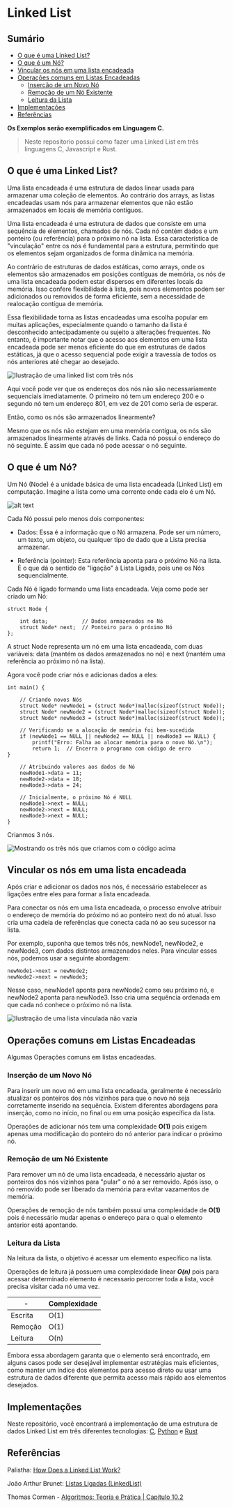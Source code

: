   # Linked List

## Sumário

- [O que é uma Linked List?](#o-que-é-uma-linked-list)
- [O que é um Nó?](#o-que-é-um-nó)
- [Vincular os nós em uma lista encadeada](#vincular-os-nós-em-uma-lista-encadeada)
- [Operações comuns em Listas Encadeadas](#operações-comuns-em-listas-encadeadas)
     - [Inserção de um Novo Nó](#inserção-de-um-novo-nó)
     - [Remoção de um Nó Existente](#remoção-de-um-nó-existente)
     - [Leitura da Lista](#leitura-da-lista)
- [Implementações](#implementações)
- [Referências](#referências)


**Os Exemplos serão exemplificados em Linguagem C.**
> Neste repositorio possui como fazer uma Linked List em três linguagens C, Javascript e Rust.

## O que é uma Linked List?

Uma lista encadeada é uma estrutura de dados linear usada para armazenar uma coleção de elementos. Ao contrário dos arrays, as listas encadeadas usam nós para armazenar elementos que não estão armazenados em locais de memória contíguos.

Uma lista encadeada é uma estrutura de dados que consiste em uma sequência de elementos, chamados de nós. Cada nó contém dados e um ponteiro (ou referência) para o próximo nó na lista. Essa característica de "vinculação" entre os nós é fundamental para a estrutura, permitindo que os elementos sejam organizados de forma dinâmica na memória.

Ao contrário de estruturas de dados estáticas, como arrays, onde os elementos são armazenados em posições contíguas de memória, os nós de uma lista encadeada podem estar dispersos em diferentes locais da memória. Isso confere flexibilidade à lista, pois novos elementos podem ser adicionados ou removidos de forma eficiente, sem a necessidade de realocação contígua de memória.

Essa flexibilidade torna as listas encadeadas uma escolha popular em muitas aplicações, especialmente quando o tamanho da lista é desconhecido antecipadamente ou sujeito a alterações frequentes. No entanto, é importante notar que o acesso aos elementos em uma lista encadeada pode ser menos eficiente do que em estruturas de dados estáticas, já que o acesso sequencial pode exigir a travessia de todos os nós anteriores até chegar ao desejado.

![Ilustração de uma linked list com três nós
](assents/linkedlist_01-1.png)

Aqui você pode ver que os endereços dos nós não são necessariamente sequenciais imediatamente. O primeiro nó tem um endereço 200 e o segundo nó tem um endereço 801, em vez de 201 como seria de esperar.

Então, como os nós são armazenados linearmente?

Mesmo que os nós não estejam em uma memória contígua, os nós são armazenados linearmente através de links. Cada nó possui o endereço do nó seguinte. É assim que cada nó pode acessar o nó seguinte.

## O que é um Nó?

Um Nó (Node) é a unidade básica de uma lista encadeada (Linked List) em computação.  Imagine a lista como uma corrente onde cada elo é um Nó.

![alt text](assents/linkedlist_02.png)

Cada Nó possui pelo menos dois componentes:

- Dados: Essa é a informação que o Nó armazena. Pode ser um número, um texto, um objeto, ou qualquer tipo de dado que a Lista precisa armazenar.

- Referência (pointer): Esta referência aponta para o próximo Nó na lista. É o que dá o sentido de "ligação" à Lista Ligada, pois une os Nós sequencialmente.

Cada Nó é ligado formando uma lista encadeada. Veja como pode ser criado um Nó:

```
struct Node {

    int data;           // Dados armazenados no Nó
    struct Node* next;  // Ponteiro para o próximo Nó
};
```
A struct Node representa um nó em uma lista encadeada, com duas variáveis: data (mantém os dados armazenados no nó) e next (mantém uma referência ao próximo nó na lista).

Agora você pode criar nós e adicionas dados a eles:

```
int main() {

    // Criando novos Nós
    struct Node* newNode1 = (struct Node*)malloc(sizeof(struct Node));
    struct Node* newNode2 = (struct Node*)malloc(sizeof(struct Node));
    struct Node* newNode3 = (struct Node*)malloc(sizeof(struct Node));

    // Verificando se a alocação de memória foi bem-sucedida
    if (newNode1 == NULL || newNode2 == NULL || newNode3 == NULL) {
        printf("Erro: Falha ao alocar memória para o novo Nó.\n");
        return 1;  // Encerra o programa com código de erro
}

    // Atribuindo valores aos dados do Nó
    newNode1->data = 11;     
    newNode2->data = 18;     
    newNode3->data = 24;  

    // Inicialmente, o próximo Nó é NULL
    newNode1->next = NULL;   
    newNode2->next = NULL;   
    newNode3->next = NULL;   
}
```

Crianmos 3 nós.

![Mostrando os três nós que criamos com o código acima](assents/linkedlist_03.png)

## Vincular os nós em uma lista encadeada

Após criar e adicionar os dados nos nós, é necessário estabelecer as ligações entre eles para formar a lista encadeada.

Para conectar os nós em uma lista encadeada, o processo envolve atribuir o endereço de memória do próximo nó ao ponteiro next do nó atual. Isso cria uma cadeia de referências que conecta cada nó ao seu sucessor na lista.

Por exemplo, suponha que temos três nós, newNode1, newNode2, e newNode3, com dados distintos armazenados neles. Para vincular esses nós, podemos usar a seguinte abordagem:

```
newNode1->next = newNode2;
newNode2->next = newNode3;
```

Nesse caso, newNode1 aponta para newNode2 como seu próximo nó, e newNode2 aponta para newNode3. Isso cria uma sequência ordenada em que cada nó conhece o próximo nó na lista.

![Ilustração de uma lista vinculada não vazia
](assents/linkedlist_04.png)

## Operações comuns em Listas Encadeadas

Algumas Operações comuns em listas encadeadas.

### Inserção de um Novo Nó
Para inserir um novo nó em uma lista encadeada, geralmente é necessário atualizar os ponteiros dos nós vizinhos para que o novo nó seja corretamente inserido na sequência. Existem diferentes abordagens para inserção, como no início, no final ou em uma posição específica da lista.

Operações de adicionar nós tem uma complexidade **O(1)** pois exigem apenas uma modificação do ponteiro do nó anterior para indicar o próximo nó.

### Remoção de um Nó Existente
Para remover um nó de uma lista encadeada, é necessário ajustar os ponteiros dos nós vizinhos para "pular" o nó a ser removido. Após isso, o nó removido pode ser liberado da memória para evitar vazamentos de memória.

Operações de remoção de nós também possui uma complexidade de **O(1)** pois é necessário mudar apenas o endereço para o qual o elemento anterior está apontando. 

### Leitura da Lista
Na leitura da lista, o objetivo é acessar um elemento específico na lista.

Operações de leitura já possuem uma complexidade linear ***O(n)***  pois para acessar determinado elemento é necessario percorrer toda a lista, você precisa visitar cada nó uma vez.

| - | Complexidade |
|---|---|
| Escrita | O(1) |
| Remoção | O(1) |
| Leitura | O(n) |


Embora essa abordagem garanta que o elemento será encontrado, em alguns casos pode ser desejável implementar estratégias mais eficientes, como manter um índice dos elementos para acesso direto ou usar uma estrutura de dados diferente que permita acesso mais rápido aos elementos desejados.

## Implementações

Neste repositório, você encontrará a implementação de uma estrutura de dados Linked List em três diferentes tecnologias: <a href="https://github.com/FabioHenriqueFarias/algorithms-And-Data-Dtructures/tree/main/Data_Structures/Linked-List/C">C</a>, <a href="https://github.com/FabioHenriqueFarias/algorithms-And-Data-Dtructures/tree/main/Data_Structures/Linked-List/Python">Python</a> e <a href="https://github.com/FabioHenriqueFarias/algorithms-And-Data-Dtructures/tree/main/Data_Structures/Linked-List/Rust">Rust</a>

## Referências

Palistha: <a href="https://www.freecodecamp.org/news/how-linked-lists-work/" target="_blank" >How Does a Linked List Work?</a>

João Arthur Brunet: <a href="https://joaoarthurbm.github.io/eda/posts/linkedlist/" target="_blank" >Listas Ligadas (LinkedList)
</a>


Thomas Cormen - <a href="https://www.amazon.com.br/Algoritmos-Teoria-Pr%C3%A1tica-Thomas-Cormen/dp/8535236996" target="_blank">Algoritmos: Teoria e Prática | Capítulo 10.2
</a>
